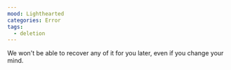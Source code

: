```yaml
---
mood: Lighthearted
categories: Error
tags:
  - deletion
---
```

We won't be able to recover any of it for you later, even if you change your mind.